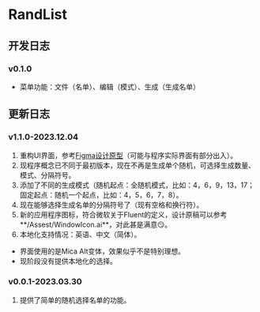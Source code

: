 # RandList

## 开发日志

### v0.1.0

- 菜单功能：文件（名单）、编辑（模式）、生成（生成名单）

## 更新日志

### v1.1.0-2023.12.04

1. 重构UI界面，参考[Figma设计原型](https://www.figma.com/file/kIi0hANHD5BtFSdRWtK2rp/RandList?type=design&node-id=0%3A1&mode=design&t=JQTCDh0aOj0dTJp5-1)（可能与程序实际界面有部分出入）。
2. 现程序概念已不同于最初版本，现在不再是生成单个随机，可选择生成数量、模式、分隔符号。
3. 添加了不同的生成模式（随机起点：全随机模式，比如：4，6，9，13，17；固定起点：随机一个起点，比如：4，5，6，7，8）。
4. 现在能够选择生成名单的分隔符号了（现有空格和换行符）。
5. 新的应用程序图标，符合微软关于Fluent的定义，设计原稿可以参考**/Assest/WindowIcon.ai**，对此甚是满意😏。
6. 本地化支持情况：英语、中文（简体）。

- 界面使用的是Mica Alt变体，效果似乎不是特别理想。
- 现阶段没有提供本地化的选择。

### v0.0.1-2023.03.30

1. 提供了简单的随机选择名单的功能。
